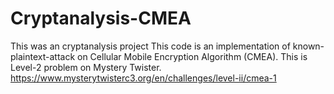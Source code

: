 # Cryptanalysis-CMEA
This was an cryptanalysis project
This code is an implementation of known-plaintext-attack on Cellular Mobile Encryption Algorithm (CMEA). 
This is Level-2 problem on Mystery Twister. https://www.mysterytwisterc3.org/en/challenges/level-ii/cmea-1

